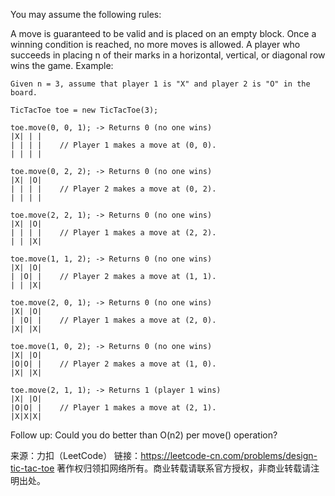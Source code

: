 You may assume the following rules:

A move is guaranteed to be valid and is placed on an empty block.
Once a winning condition is reached, no more moves is allowed.
A player who succeeds in placing n of their marks in a horizontal, vertical, or diagonal row wins the game.
Example:

    Given n = 3, assume that player 1 is "X" and player 2 is "O" in the board.

    TicTacToe toe = new TicTacToe(3);

    toe.move(0, 0, 1); -> Returns 0 (no one wins)
    |X| | |
    | | | |    // Player 1 makes a move at (0, 0).
    | | | |

    toe.move(0, 2, 2); -> Returns 0 (no one wins)
    |X| |O|
    | | | |    // Player 2 makes a move at (0, 2).
    | | | |

    toe.move(2, 2, 1); -> Returns 0 (no one wins)
    |X| |O|
    | | | |    // Player 1 makes a move at (2, 2).
    | | |X|

    toe.move(1, 1, 2); -> Returns 0 (no one wins)
    |X| |O|
    | |O| |    // Player 2 makes a move at (1, 1).
    | | |X|

    toe.move(2, 0, 1); -> Returns 0 (no one wins)
    |X| |O|
    | |O| |    // Player 1 makes a move at (2, 0).
    |X| |X|

    toe.move(1, 0, 2); -> Returns 0 (no one wins)
    |X| |O|
    |O|O| |    // Player 2 makes a move at (1, 0).
    |X| |X|

    toe.move(2, 1, 1); -> Returns 1 (player 1 wins)
    |X| |O|
    |O|O| |    // Player 1 makes a move at (2, 1).
    |X|X|X|
Follow up:
Could you do better than O(n2) per move() operation?

来源：力扣（LeetCode）
链接：https://leetcode-cn.com/problems/design-tic-tac-toe
著作权归领扣网络所有。商业转载请联系官方授权，非商业转载请注明出处。
